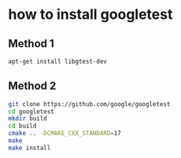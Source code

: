 # how to install googletest

## Method 1

```bash
apt-get install libgtest-dev
```

## Method 2

```bash
git clone https://github.com/google/googletest
cd googletest
mkdir build
cd build
cmake .. -DCMAKE_CXX_STANDARD=17
make
make install
```